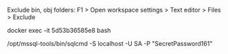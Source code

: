 Exclude bin, obj folders:
F1 > Open workspace settings > Text editor > Files > Exclude

docker exec -it 5d53b36585e8 bash

/opt/mssql-tools/bin/sqlcmd -S localhost -U SA -P "SecretPassword161"